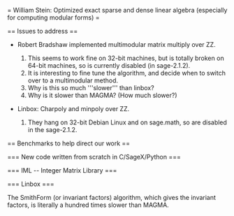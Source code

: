 =  William Stein: Optimized exact sparse and dense linear algebra (especially for computing modular forms) =

== Issues to address ==

 * Robert Bradshaw implemented multimodular matrix multiply over ZZ.  
    1. This seems to work fine on 32-bit machines, but is totally broken on 64-bit machines, so is currently disabled (in sage-2.1.2).
    2. It is interesting to fine tune the algorithm, and decide when to switch over to a multimodular method.
    3. Why is this so much '''slower''' than linbox? 
    4. Why is it slower than MAGMA? (How much slower?)

 * Linbox: Charpoly and minpoly over ZZ.
    1. They hang on 32-bit Debian Linux and on sage.math, so are disabled in the sage-2.1.2.

== Benchmarks to help direct our work ==

=== New code written from scratch in C/SageX/Python ===

=== IML -- Integer Matrix Library ===

=== Linbox ===

The SmithForm (or invariant factors) algorithm, which gives the invariant factors, is literally a hundred times slower than MAGMA. 
